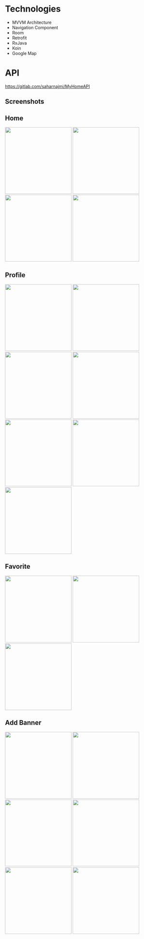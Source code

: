 # Technologies
* MVVM Architecture
* Navigation Component
* Room
* Retrofit
* RxJava
* Koin
* Google Map

# API
https://gitlab.com/saharnajmi/MyHomeAPI

## Screenshots
## Home
<img src="https://gitlab.com/saharnajmi/myhome/uploads/fd4643888a836416a98ea2885f975259/1.png" width="220">
<img src="https://gitlab.com/saharnajmi/myhome/uploads/a63600465d117fddbde2c90f40d0fdbe/2.png" width="220">
<img src="https://gitlab.com/saharnajmi/myhome/uploads/ee3f2d359e988bdf44e78a7599cc47f6/3.png" width="220">
<img src="https://gitlab.com/saharnajmi/myhome/uploads/20765befd95726ae4097eefac71692ff/4.png" width="220">

## Profile

<img src="https://gitlab.com/saharnajmi/myhome/uploads/40bd839c08dd49aa6d9532a40709ef72/5.png" width="220">
<img src="https://gitlab.com/saharnajmi/myhome/uploads/1c4e17617a4b241fb87bd523fa4f872f/6.png" width="220">
<img src="https://gitlab.com/saharnajmi/myhome/uploads/6f92d31cbedd22adbc9aa82d73a3fa9d/7.png" width="220">
<img src="https://gitlab.com/saharnajmi/myhome/uploads/9338270d6dd92e1af0edd52c0ffdd384/8.png" width="220">
<img src="https://gitlab.com/saharnajmi/myhome/uploads/94048d1ef8a0bab1230c10d2b186026d/9.png" width="220">
<img src="https://gitlab.com/saharnajmi/myhome/uploads/37370bbf1fd97adcfb788713148ff81f/10.png" width="220">
<img src="https://gitlab.com/saharnajmi/myhome/uploads/94f29ee062931a380584cf0a9563fa5e/11.png" width="220">

## Favorite

<img src="https://gitlab.com/saharnajmi/myhome/uploads/9a0a5efc0fa23720693915159154b48c/12.png" width="220">
<img src="https://gitlab.com/saharnajmi/myhome/uploads/f84942107585b957f1c07a4f01453d44/13.png" width="220">
<img src="https://gitlab.com/saharnajmi/myhome/uploads/e4509b72b76b56152df1702d238128b6/14.png" width="220">

## Add Banner
<img src="https://gitlab.com/saharnajmi/myhome/uploads/0d20f29729123866dfea3356c12ceb04/15.png" width="220">
<img src="https://gitlab.com/saharnajmi/myhome/uploads/06d4ec0debb52f44d84963092b293036/16.png" width="220">
<img src="https://gitlab.com/saharnajmi/myhome/uploads/2b2d4ebe411ce21544296d753c3a637b/17.png" width="220">
<img src="https://gitlab.com/saharnajmi/myhome/uploads/c1b449cea7b4f453cdacc1879e37559d/18.png" width="220">
<img src="https://gitlab.com/saharnajmi/myhome/uploads/855b408d8c9db00049030228fd9d888b/19.png" width="220">
<img src="https://gitlab.com/saharnajmi/myhome/uploads/184c367070f7b54a31193c755fcdb0f7/20.png" width="220">

